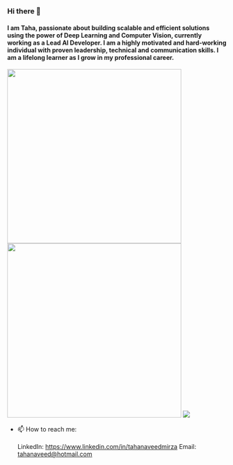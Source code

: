 ### Hi there 👋

#### I am Taha, passionate about building scalable and efficient solutions using the power of Deep Learning and Computer Vision, currently working as a Lead AI Developer. I am a highly motivated and hard-working individual with proven leadership, technical and communication skills. I am a lifelong learner as I grow in my professional career.

<img src="https://github-readme-stats.vercel.app/api?username=tahanaveed97&layout=compact&show_icons=true&theme=highcontrast&count_private=true&hide=contribs,prs,issues" width="400">
<img src="https://github-readme-stats.vercel.app/api/top-langs?username=tahanaveed97&layout=compact&show_icons=true&theme=highcontrast" width="400">
<img src="https://github-readme-stats.vercel.app/api/pin?username=anuraghazra&repo=github-readme-stats">


- 📫 How to reach me: <br/> <br/>
LinkedIn: https://www.linkedin.com/in/tahanaveedmirza
Email: tahanaveed@hotmail.com
